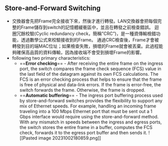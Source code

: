 ## Store-and-Forward Switching
* 交換器會先把Frame完全接收下來，然後才進行轉發。LAN交換器會把每個完整的Frame儲存到switch的記憶體緩衝區中，並且在轉發之前檢查錯誤。
   迴圈冗餘校驗(Cyclic redundancy check，簡稱”CRC”)，是一種資傳輸檢錯功能，透過數學公式來校驗接收到的Frame。
   通過CRC檢查後，Frame才會被轉發到目的端MAC位址；如果檢查失敗，損壞的Frame就會被丟棄。此過程能夠確保高品質的資料傳輸，因為接收端不會受到損壞Frame的影響。
* following two primary characteristics:
	* ==**Error checking**== - After receiving the entire frame on the ingress port, the switch compares the frame check sequence (FCS) value in the last field of the datagram against its own FCS calculations. The FCS is an error checking process that helps to ensure that the frame is free of physical and data-link errors. If the frame is error-free, the switch forwards the frame. Otherwise, the frame is dropped.
	- ==**Automatic buffering**== - The ingress port buffering process used by store-and-forward switches provides the flexibility to support any mix of Ethernet speeds. For example, handling an incoming frame traveling into a 100 Mbps Ethernet port that must be sent out a 1 Gbps interface would require using the store-and-forward method. With any mismatch in speeds between the ingress and egress ports, the switch stores the entire frame in a buffer, computes the FCS check, forwards it to the egress port buffer and then sends it.
	![[Pasted image 20231002180859.png]]
